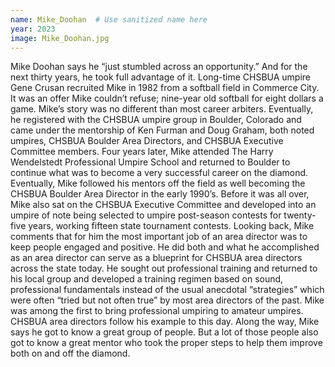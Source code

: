 ```yaml
---
name: Mike_Doohan  # Use sanitized name here
year: 2023
image: Mike_Doohan.jpg
---
```


Mike Doohan says he “just stumbled across an opportunity.” And for the next thirty years, he
took full advantage of it. Long-time CHSBUA umpire Gene Crusan recruited Mike in 1982 from a
softball field in Commerce City. It was an offer Mike couldn’t refuse; nine-year old softball for
eight dollars a game.
Mike’s story was no different than most career arbiters. Eventually, he registered with the
CHSBUA umpire group in Boulder, Colorado and came under the mentorship of Ken Furman and
Doug Graham, both noted umpires, CHSBUA Boulder Area Directors, and CHSBUA Executive
Committee members. Four years later, Mike attended The Harry Wendelstedt Professional
Umpire School and returned to Boulder to continue what was to become a very successful
career on the diamond.
Eventually, Mike followed his mentors off the field as well becoming the CHSBUA Boulder Area
Director in the early 1990’s. Before it was all over, Mike also sat on the CHSBUA Executive
Committee and developed into an umpire of note being selected to umpire post-season
contests for twenty-five years, working fifteen state tournament contests.
Looking back, Mike comments that for him the most important job of an area director was to
keep people engaged and positive. He did both and what he accomplished as an area director
can serve as a blueprint for CHSBUA area directors across the state today. He sought out
professional training and returned to his local group and developed a training regimen based on
sound, professional fundamentals instead of the usual anecdotal “strategies” which were often
“tried but not often true” by most area directors of the past. Mike was among the first to bring
professional umpiring to amateur umpires. CHSBUA area directors follow his example to this
day.
Along the way, Mike says he got to know a great group of people. But a lot of those people also
got to know a great mentor who took the proper steps to help them improve both on and off
the diamond.